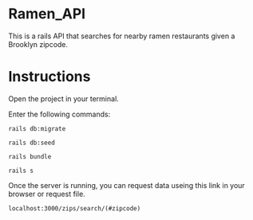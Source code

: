 # Ramen_API

This is a rails API that searches for nearby ramen restaurants given a Brooklyn zipcode.

# Instructions

Open the project in your terminal.

Enter the following commands:

`rails db:migrate`

`rails db:seed`

`rails bundle`

`rails s`

Once the server is running, you can request data useing this link in your browser or request file.

`localhost:3000/zips/search/(#zipcode)`
